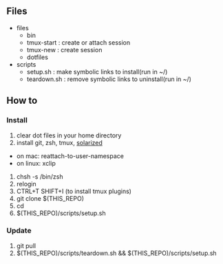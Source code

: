 ## Files

 - files
    - bin
     - tmux-start : create or attach session
     - tmux-new : create session
    - dotfiles
 - scripts
    - setup.sh : make symbolic links to install(run in ~/)
    - teardown.sh : remove symbolic links to uninstall(run in ~/)

## How to

### Install

 1. clear dot files in your home directory
 1. install git, zsh, tmux, [solarized](https://github.com/altercation/solarized)
   - on mac: reattach-to-user-namespace
   - on linux: xclip
 1. chsh -s /bin/zsh
 1. relogin
 1. CTRL+T SHIFT+I (to install tmux plugins)
 1. git clone $(THIS_REPO)
 1. cd
 1. $(THIS_REPO)/scripts/setup.sh

### Update

 1. git pull
 1. $(THIS_REPO)/scripts/teardown.sh && $(THIS_REPO)/scripts/setup.sh
